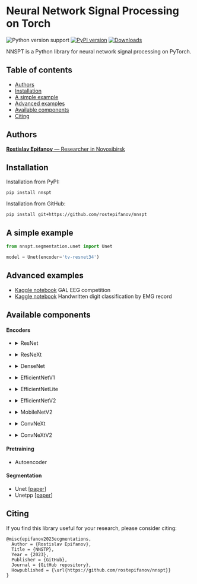 # Neural Network Signal Processing on Torch

![Python version support](https://img.shields.io/pypi/pyversions/nnspt)
[![PyPI version](https://badge.fury.io/py/nnspt.svg)](https://badge.fury.io/py/nnspt)
[![Downloads](https://pepy.tech/badge/nnspt/month)](https://pepy.tech/project/nnspt?versions=0.0.*)

NNSPT is a Python library for neural network signal processing on PyTorch.

## Table of contents
- [Authors](#authors)
- [Installation](#installation)
- [A simple example](#a-simple-example)
- [Advanced examples](#advanced-examples)
- [Available components](#available-components)
- [Citing](#citing)

## Authors
[**Rostislav Epifanov** — Researcher in Novosibirsk]()

## Installation
Installation from PyPI:

```
pip install nnspt
```

Installation from GitHub:

```
pip install git+https://github.com/rostepifanov/nnspt
```

## A simple example
```python
from nnspt.segmentation.unet import Unet

model = Unet(encoder='tv-resnet34')
```

## Advanced examples

 - [Kaggle notebook](https://www.kaggle.com/code/rostepifanov/nnspt-eeg-1d-cnn) GAL EEG competition
 - [Kaggle notebook](https://www.kaggle.com/code/rostepifanov/nnspt-emg-1d-cnn) Handwritten digit classification by EMG record

## Available components
#### Encoders

  * <details> <summary>ResNet</summary>

    | Name         | Weights | Params |
    | :----        | :---:   | :---:  |
    | tv-resnet18  | -       | 3.8M   |
    | tv-resnet34  | -       | 7.2M   |
    | tv-resnet50  | -       | 15.9M  |
    | tv-resnet101 | -       | 28.2M  |
    | tv-resnet152 | -       | 38.4M  |
  </details>

  * <details> <summary>ResNeXt</summary>

    | Name                 | Weights | Params |
    | :----                | :---:   | :---:  |
    | tv-resnext50_32x4d   | -       | 22M    |
    | tv-resnext101_32x4d  | -       | 40.3M  |
    | tv-resnext101_32x8d  | -       | 79.6M  |
    | tv-resnext101_32x16d | -       | 163.5M |
    | tv-resnext101_32x32d | -       | 352.6M |
    | tv-resnext101_32x48d | -       | 570.1M |
  </details>

  * <details> <summary>DenseNet</summary>

    | Name           | Weights | Params |
    | :----          | :---:   | :---:  |
    | tv-densenet121 | -       | 5.5M   |
    | tv-densenet169 | -       | 10.4M  |
    | tv-densenet201 | -       | 15.6M  |
    | tv-densenet161 | -       | 22.1M  |
  </details>

  * <details> <summary>EfficientNetV1</summary>

    | Name                 | Weights | Params |
    | :----                | :---:   | :---:  |
    | timm-efficientnet-b0 | -       | 3.4M   |
    | timm-efficientnet-b1 | -       | 5.9M   |
    | timm-efficientnet-b2 | -       | 6.9M   |
    | timm-efficientnet-b3 | -       | 9.8M   |
    | timm-efficientnet-b4 | -       | 16.3M  |
    | timm-efficientnet-b5 | -       | 26.7M  |
    | timm-efficientnet-b6 | -       | 38.6M  |
    | timm-efficientnet-b7 | -       | 61.1M  |
    | timm-efficientnet-b8 | -       | 81.2M  |
    | timm-efficientnet-l2 | -       | 463.4M |
  </details>

  * <details> <summary>EfficientNetLite</summary>

    | Name                    | Weights | Params |
    | :----                   | :---:   | :---:  |
    | timm-efficientnet-lite0 | -       | 2.8M   |
    | timm-efficientnet-lite1 | -       | 3.5M   |
    | timm-efficientnet-lite2 | -       | 4.1M   |
    | timm-efficientnet-lite3 | -       | 6.1M   |
    | timm-efficientnet-lite4 | -       | 10.7M  |
  </details>

  * <details> <summary>EfficientNetV2</summary>

    | Name                   | Weights | Params |
    | :----                  | :---:   | :---:  |
    | timm-efficientnetv2-b0 | -       | 5.4M   |
    | timm-efficientnetv2-b1 | -       | 6.3M   |
    | timm-efficientnetv2-b2 | -       | 8.1M   |
    | timm-efficientnetv2-b3 | -       | 12.1M  |
    | timm-efficientnetv2-s  | -       | 19.1M  |
    | timm-efficientnetv2-m  | -       | 50.8M  |
    | timm-efficientnetv2-l  | -       | 113.6M |
    | timm-efficientnetv2-xl | -       | 202.5M |
  </details>

  * <details> <summary>MobileNetV2</summary>

    | Name                 | Weights | Params |
    | :----                | :---:   | :---:  |
    | timm-mobilenetv2-035 | -       | 0.2M   |
    | timm-mobilenetv2-050 | -       | 0.4M   |
    | timm-mobilenetv2-075 | -       | 1.1M   |
    | timm-mobilenetv2-100 | -       | 1.7M   |
    | timm-mobilenetv2-140 | -       | 3.4M   |

    NOTE: digits in name mean **channel_multiplier**
  </details>

  * <details> <summary>ConvNeXt</summary>

    | Name                  | Weights | Params |
    | :----                 | :---:   | :---:  |
    | timm-convnext-atto    | -       | 3.1M   |
    | timm-convnext-femto   | -       | 4.5M   |
    | timm-convnext-pico    | -       | 8.1M   |
    | timm-convnext-nano    | -       | 14.2M  |
    | timm-convnext-tiny    | -       | 26.7M  |
    | timm-convnext-small   | -       | 48.1M  |
    | timm-convnext-base    | -       | 85.4M  |
    | timm-convnext-large   | -       | 191.9M |
    | timm-convnext-xlarge  | -       | 341.1M |
    | timm-convnext-xxlarge | -       | -M     |
  </details>

  * <details> <summary>ConvNeXtV2</summary>

    | Name                    | Weights | Params |
    | :----                   | :---:   | :---:  |
    | timm-convnextv2-atto    | -       | 3.1M   |
    | timm-convnextv2-femto   | -       | 4.5M   |
    | timm-convnextv2-pico    | -       | 8.1M   |
  </details>

#### Pretraining

  * Autoencoder

#### Segmentation

  * Unet [[paper](https://arxiv.org/abs/1505.04597)]
  * Unetpp [[paper](https://arxiv.org/abs/1807.10165)]

## Citing

If you find this library useful for your research, please consider citing:

```
@misc{epifanov2023ecgmentations,
  Author = {Rostislav Epifanov},
  Title = {NNSTP},
  Year = {2023},
  Publisher = {GitHub},
  Journal = {GitHub repository},
  Howpublished = {\url{https://github.com/rostepifanov/nnspt}}
}
```